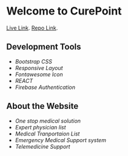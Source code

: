 # Welcome to CurePoint

[Live Link](https://cure-point.web.app/).
[Repo Link](https://github.com/Programming-Hero-Web-Course3/healthcare-related-website-yanisahmed).

## Development Tools
- *Bootstrap CSS*
- *Responsive Layout*
- *Fontawesome Icon*
- *REACT*
- *Firebase Authentication*

## About the Website
- *One stop medical solution*
- *Expert physician list*
- *Medical Tranportaion List*
- *Emergency Medical Support system*
- *Telemedicine Support*

